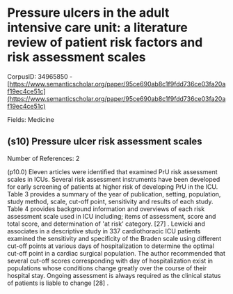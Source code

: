 # Pressure ulcers in the adult intensive care unit: a literature review of patient risk factors and risk assessment scales

CorpusID: 34965850 - [https://www.semanticscholar.org/paper/95ce690ab8c1f9fdd736ce03fa20af19ec4ce51c](https://www.semanticscholar.org/paper/95ce690ab8c1f9fdd736ce03fa20af19ec4ce51c)

Fields: Medicine

## (s10) Pressure ulcer risk assessment scales
Number of References: 2

(p10.0) Eleven articles were identified that examined PrU risk assessment scales in ICUs. Several risk assessment instruments have been developed for early screening of patients at higher risk of developing PrU in the ICU. Table 3 provides a summary of the year of publication, setting, population, study method, scale, cut-off point, sensitivity and results of each study. Table 4 provides background information and overviews of each risk assessment scale used in ICU including; items of assessment, score and total score, and determination of 'at risk' category.  [27] . Lewicki and associates in a descriptive study in 337 cardiothoracic ICU patients examined the sensitivity and specificity of the Braden scale using different cut-off points at various days of hospitalization to determine the optimal cut-off point in a cardiac surgical population. The author recommended that several cut-off scores corresponding with day of hospitalization exist in populations whose conditions change greatly over the course of their hospital stay. Ongoing assessment is always required as the clinical status of patients is liable to change [28] .
